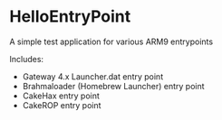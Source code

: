 # HelloEntryPoint
A simple test application for various ARM9 entrypoints

Includes:
* Gateway 4.x Launcher.dat entry point
* Brahmaloader (Homebrew Launcher) entry point
* CakeHax entry point
* CakeROP entry point
